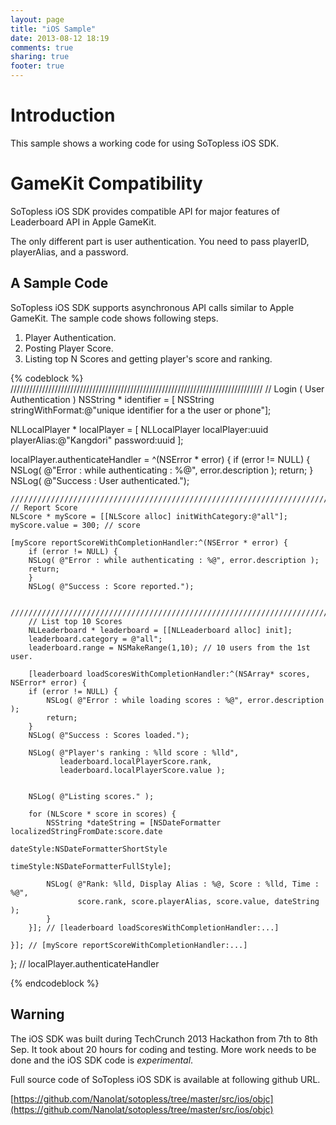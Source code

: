 ```yaml
---
layout: page
title: "iOS Sample"
date: 2013-08-12 18:19
comments: true
sharing: true
footer: true
---
```


Introduction
============
This sample shows a working code for using SoTopless iOS SDK.

GameKit Compatibility
=====================
SoTopless iOS SDK provides compatible API for major features of Leaderboard API in Apple GameKit.

The only different part is user authentication. You need to pass playerID, playerAlias, and a password. 

A Sample Code 
-----------
SoTopless iOS SDK supports asynchronous API calls similar to Apple GameKit. The sample code shows following steps.

1. Player Authentication.
2. Posting Player Score.
3. Listing top N Scores and getting player's score and ranking.

{% codeblock %}
////////////////////////////////////////////////////////////////////////////////
// Login ( User Authentication )
NSString * identifier = [ NSString stringWithFormat:@"unique identifier for a the user or phone"];

NLLocalPlayer * localPlayer = [ NLLocalPlayer localPlayer:uuid playerAlias:@"Kangdori" password:uuid ];

localPlayer.authenticateHandler = ^(NSError * error) {
    if (error != NULL) {
        NSLog( @"Error : while authenticating : %@", error.description );
        return;
    }
    NSLog( @"Success : User authenticated.");

    ////////////////////////////////////////////////////////////////////////////////
    // Report Score
    NLScore * myScore = [[NLScore alloc] initWithCategory:@"all"];
    myScore.value = 300; // score

    [myScore reportScoreWithCompletionHandler:^(NSError * error) {
        if (error != NULL) {
	    NSLog( @"Error : while authenticating : %@", error.description );
	    return;
        }
        NSLog( @"Success : Score reported.");
    
        ////////////////////////////////////////////////////////////////////////////////
        // List top 10 Scores
        NLLeaderboard * leaderboard = [[NLLeaderboard alloc] init];
        leaderboard.category = @"all";
        leaderboard.range = NSMakeRange(1,10); // 10 users from the 1st user.
    
        [leaderboard loadScoresWithCompletionHandler:^(NSArray* scores, NSError* error) {
	    if (error != NULL) {
	        NSLog( @"Error : while loading scores : %@", error.description );
	        return;
	    }
	    NSLog( @"Success : Scores loaded.");

	    NSLog( @"Player's ranking : %lld score : %lld", 
	           leaderboard.localPlayerScore.rank, 
	           leaderboard.localPlayerScore.value );

	
	    NSLog( @"Listing scores." );
	
	    for (NLScore * score in scores) {
	        NSString *dateString = [NSDateFormatter localizedStringFromDate:score.date
	                                                          dateStyle:NSDateFormatterShortStyle
	                                                          timeStyle:NSDateFormatterFullStyle];
	    
	        NSLog( @"Rank: %lld, Display Alias : %@, Score : %lld, Time : %@",
	               score.rank, score.playerAlias, score.value, dateString );
            }
        }]; // [leaderboard loadScoresWithCompletionHandler:...]
    
    }]; // [myScore reportScoreWithCompletionHandler:...]

}; // localPlayer.authenticateHandler

{% endcodeblock %}

Warning
-------
The iOS SDK was built during TechCrunch 2013 Hackathon from 7th to 8th Sep. It took about 20 hours for coding and testing. More work needs to be done and the iOS SDK code is *experimental*.

Full source code of SoTopless iOS SDK is available at following github URL.

[https://github.com/Nanolat/sotopless/tree/master/src/ios/objc](https://github.com/Nanolat/sotopless/tree/master/src/ios/objc)
